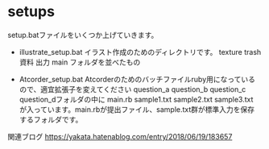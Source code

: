 # setups
setup.batファイルをいくつか上げていきます。

- illustrate_setup.bat
イラスト作成のためのディレクトリです。
texture
trash
資料
出力
main
フォルダを並べたもの

- Atcorder_setup.bat
Atcorderのためのバッチファイルruby用になっているので、適宜拡張子を変えてください
question_a question_b question_c question_dフォルダの中に
main.rb
sample1.txt
sample2.txt
sample3.txt
が入っています。main.rbが提出ファイル、sample.txt群が標準入力を保存するフォルダです。

関連ブログ
https://yakata.hatenablog.com/entry/2018/06/19/183657
